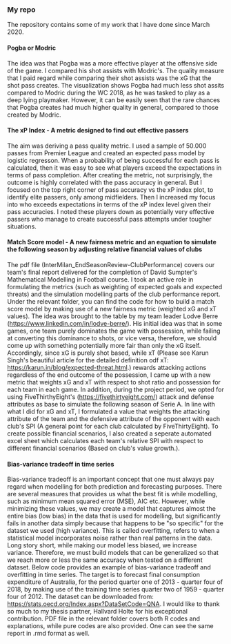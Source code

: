 ### My repo
The repository contains some of my work that I have done since March 2020. 

#### Pogba or Modric
The idea was that Pogba was a more effective player at the offensive side of the game. I compared his shot assists with Modric's.
The quality measure that I paid regard while comparing their shot assists was the xG that the shot pass creates. 
The visualization shows Pogba had much less shot assits compared to Modric during the WC 2018, as he was tasked to play as a deep lying playmaker.
However, it can be easily seen that the rare chances that Pogba creates had much higher quality in general, compared to those created by Modric.

#### The xP Index - A metric designed to find out effective passers
The aim was deriving a pass quality metric. I used a sample of 50.000 passes from Premier League and created an expected pass model by logistic regresson.
When a probability of being successful for each pass is calculated, then it was easy to see what players exceed the expectations in terms of pass completion. 
After creating the metric, not surprisingly, the outcome is highly correlated with the pass accuracy in general.
But I focused on the top right corner of pass accuracy vs the xP index plot, to identify elite passers, only among midfielders. 
Then I increased my focus into who exceeds expectations in terms of the xP index level given their pass accuracies. 
I noted these players down as potentially very effective passers who manage to create successful pass attempts under tougher situations. 

#### Match Score model - A new fairness metric and an equation to simulate the following season by adjusting relative financial values of clubs
The pdf file (InterMilan_EndSeasonReview-ClubPerformance) covers our team's final report delivered for the completion of David Sumpter's Mathematical Modelling in Football course. 
I took an active role in formulating the metrics (such as weighting of expected goals and expected threats) and the simulation modelling parts of the club performance report. 
Under the relevant folder, you can find the code for how to build a match score model by making use of a new fairness metric (weighted xG and xT values). 
The idea was brought to the table by my team leader Lodve Berre (https://www.linkedin.com/in/lodve-berre/). 
His initial idea was that in some games, one team purely dominates the game with possession, while failing at converting this dominance to shots, or vice versa, therefore, we should come up with something potentially more fair than only the xG itself. 
Accordingly, since xG is purely shot based, while xT (Please see Karun Singh's beautiful article for the detailed definition odf xT: https://karun.in/blog/expected-threat.html.) rewards attacking actions regardless of the end outcome of the possession, I came up with a new metric that weights xG and xT with respect to shot ratio and possession for each team in each game. 
In addition, during the project period, we opted for using FiveThirthyEight's (https://fivethirtyeight.com/) attack and defense attributes as base to simulate the following season of Serie A. 
In line with what I did for xG and xT, I formulated a value that weights the attacking attribute of the team and the defensive attribute of the opponent with each club's SPI (A general point for each club calculated by FiveThirtyEight). 
To create possible financial scenarios, I also created a seperate automated excel sheet which calculates each team's relative SPI with respect to different financial scenarios (Based on club's value growth.). 

#### Bias-variance tradeoff in time series

Bias-variance tradeoff is an important concept that one must always pay regard when modelling for both prediction and forecasting purposes. 
There are several measures that provides us what the best fit is while modelling, such as minimum mean squared error (MSE), AIC etc. 
However, while minimizing these values, we may create a model that captures almost the entire bias (low bias) in the data that is used for modelling, but significantly fails in another data simply because that happens to be "so specific" for the dataset we used (high variance). 
This is called overfitting, refers to when a statistical model incorporates noise rather than real patterns in the data. 
Long story short, while making our model less biased, we increase variance. Therefore, we must build models that can be generalized so that we reach more or less the same accuracy when tested on a different dataset. 
Below code provides an example of bias-variance tradeoff and overfitting in time series. 
The target is to forecast final consumption expenditure of Australia, for the period quarter one of 2013 - quarter four of 2018, by making use of the training time series quarter two of 1959 - quarter four of 2012. 
The dataset can be downloaded from: https://stats.oecd.org/Index.aspx?DataSetCode=QNA. 
I would like to thank so much to my thesis partner, Hallvard Holte for his exceptional contribution. PDF file in the relevant folder covers both R codes and explanations, while pure codes are also provided. One can see the same report in .rmd format as well. 


